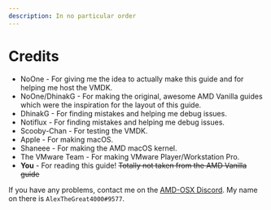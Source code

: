```yaml
---
description: In no particular order
---
```


# Credits

* NoOne - For giving me the idea to actually make this guide and for helping me host the VMDK.
* NoOne/DhinakG - For making the original, awesome AMD Vanilla guides which were the inspiration for the layout of this guide.
* DhinakG - For finding mistakes and helping me debug issues.
* Notiflux - For finding mistakes and helping me debug issues.
* Scooby-Chan - For testing the VMDK.
* Apple - For making macOS.
* Shaneee - For making the AMD macOS kernel.
* The VMware Team - For making VMware Player/Workstation Pro. 
* **You** - For reading this guide! ~~Totally not taken from the AMD Vanilla guide~~

If you have any problems, contact me on the [AMD-OSX Discord](https://discord.gg/EfCYAJW). My name on there is `AlexTheGreat4000#9577`.

